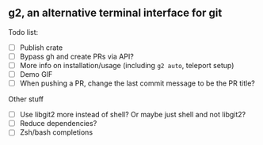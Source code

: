 ## g2, an alternative terminal interface for git

Todo list:
 
 - [ ] Publish crate
 - [ ] Bypass gh and create PRs via API?
 - [ ] More info on installation/usage (including `g2 auto`, teleport setup)
 - [ ] Demo GIF
 - [ ] When pushing a PR, change the last commit message to be the PR title?

Other stuff
 - [ ] Use libgit2 more instead of shell? Or maybe just shell and not libgit2?
 - [ ] Reduce dependencies?
 - [ ] Zsh/bash completions

